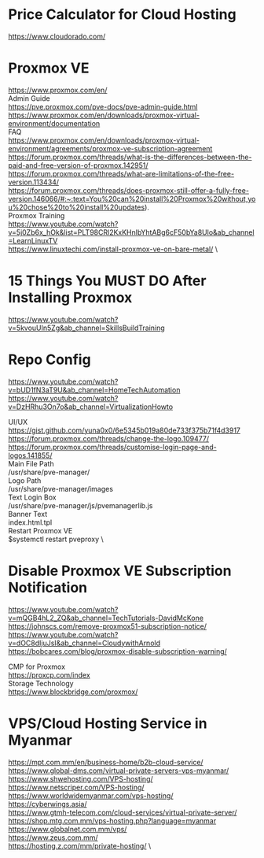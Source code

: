 # Price Calculator for Cloud Hosting
https://www.cloudorado.com/

# Proxmox VE 
https://www.proxmox.com/en/ \
Admin Guide \
https://pve.proxmox.com/pve-docs/pve-admin-guide.html \
https://www.proxmox.com/en/downloads/proxmox-virtual-environment/documentation \
FAQ \
https://www.proxmox.com/en/downloads/proxmox-virtual-environment/agreements/proxmox-ve-subscription-agreement \
https://forum.proxmox.com/threads/what-is-the-differences-between-the-paid-and-free-version-of-proxmox.142951/ \
https://forum.proxmox.com/threads/what-are-limitations-of-the-free-version.113434/ \
https://forum.proxmox.com/threads/does-proxmox-still-offer-a-fully-free-version.146066/#:~:text=You%20can%20install%20Proxmox%20without,you%20chose%20to%20install%20updates). \
Proxmox Training \
https://www.youtube.com/watch?v=5j0Zb6x_hOk&list=PLT98CRl2KxKHnlbYhtABg6cF50bYa8Ulo&ab_channel=LearnLinuxTV \
https://www.linuxtechi.com/install-proxmox-ve-on-bare-metal/ \

# 15 Things You MUST DO After Installing Proxmox
https://www.youtube.com/watch?v=5kvouUIn5Zg&ab_channel=SkillsBuildTraining 

# Repo Config
https://www.youtube.com/watch?v=bUD1fN3aT9U&ab_channel=HomeTechAutomation \
https://www.youtube.com/watch?v=DzHRhu3On7o&ab_channel=VirtualizationHowto

UI/UX \
https://gist.github.com/yuna0x0/6e5345b019a80de733f375b71f4d3917 \
https://forum.proxmox.com/threads/change-the-logo.109477/ \
https://forum.proxmox.com/threads/customise-login-page-and-logos.141855/ \
Main File Path \
/usr/share/pve-manager/ \
Logo Path \
/usr/share/pve-manager/images \
Text Login Box \
/usr/share/pve-manager/js/pvemanagerlib.js \
Banner Text \
index.html.tpl \
Restart Proxmox VE \
$systemctl restart pveproxy \
# Disable Proxmox VE Subscription Notification
https://www.youtube.com/watch?v=mQGB4hL2_ZQ&ab_channel=TechTutorials-DavidMcKone \
https://johnscs.com/remove-proxmox51-subscription-notice/ \
https://www.youtube.com/watch?v=dOC8dIjuJsI&ab_channel=CloudywithArnold \
https://bobcares.com/blog/proxmox-disable-subscription-warning/

CMP for Proxmox \
https://proxcp.com/index \
Storage Technology \
https://www.blockbridge.com/proxmox/

# VPS/Cloud Hosting Service in Myanmar
https://mpt.com.mm/en/business-home/b2b-cloud-service/ \
https://www.global-dms.com/virtual-private-servers-vps-myanmar/ \
https://www.shwehosting.com/VPS-hosting/ \
https://www.netscriper.com/VPS-hosting/ \
https://www.worldwidemyanmar.com/vps-hosting/ \
https://cyberwings.asia/ \
https://www.gtmh-telecom.com/cloud-services/virtual-private-server/ \
https://shop.mtg.com.mm/vps-hosting.php?language=myanmar \
https://www.globalnet.com.mm/vps/ \
https://www.zeus.com.mm/ \
https://hosting.z.com/mm/private-hosting/ \
